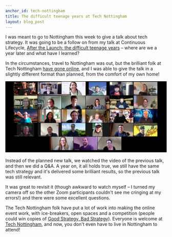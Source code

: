```yaml
---
anchor_id: tech-nottingham
title: The difficult teenage years at Tech Nottingham
layout: blog_post
---
```


I was meant to go to Nottingham this week to give a talk about tech strategy. It was going to be a follow on from my talk at Continuous Lifecycle, [After the Launch: the difficult teenage years](/jfdi/after-the-launch.html) – where are we a year later and what have I learned?

In the circumstances, travel to Nottingham was out, but the brilliant folk at Tech Nottingham [have gone online](https://www.technottingham.com/events/tech-nottingham-may-2020), and I was able to give the talk in a slightly different format than planned, from the comfort of my own home!

<img class="half-width" src="/img/tech_nottingham_screenshot.jpg" alt="Screenshot of some Tech Nottingham participants on a Zoom call" />

Instead of the planned new talk, we watched the video of the previous talk, and then we did a Q&A. A year on, it all holds true, we still have the same tech strategy and it's delivered some brilliant results, so the previous talk was still relevant.

It was great to revisit it (though awkward to watch myself – I turned my camera off so the other Zoom participants couldn't see me cringing at my errors!) and there were some excellent questions.

The Tech Nottingham folk have put a lot of work into making the online event work, with ice-breakers, open spaces and a competition (people could win copies of [Good Strategy, Bad Strategy](/jfdi/good-strategy-bad-strategy.html)). Everyone is welcome at [Tech Nottingham](https://www.technottingham.com/), and now, you don't even have to live in Nottingham to attend!
